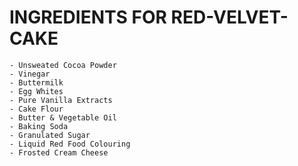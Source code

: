# INGREDIENTS FOR RED-VELVET-CAKE
    - Unsweated Cocoa Powder
    - Vinegar
    - Buttermilk
    - Egg Whites
    - Pure Vanilla Extracts
    - Cake Flour
    - Butter & Vegetable Oil
    - Baking Soda
    - Granulated Sugar
    - Liquid Red Food Colouring
    - Frosted Cream Cheese